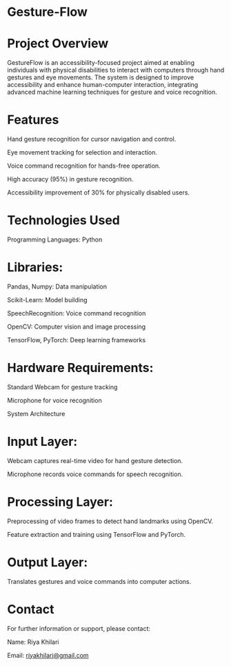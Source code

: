 # Gesture-Flow

# Project Overview

GestureFlow is an accessibility-focused project aimed at enabling individuals with physical disabilities to interact with computers through hand gestures and eye movements. The system is designed to improve accessibility and enhance human-computer interaction, integrating advanced machine learning techniques for gesture and voice recognition.

# Features

Hand gesture recognition for cursor navigation and control.

Eye movement tracking for selection and interaction.

Voice command recognition for hands-free operation.

High accuracy (95%) in gesture recognition.

Accessibility improvement of 30% for physically disabled users.

# Technologies Used

Programming Languages: Python

# Libraries:

Pandas, Numpy: Data manipulation

Scikit-Learn: Model building

SpeechRecognition: Voice command recognition

OpenCV: Computer vision and image processing

TensorFlow, PyTorch: Deep learning frameworks

# Hardware Requirements:

Standard Webcam for gesture tracking

Microphone for voice recognition

System Architecture

# Input Layer:

Webcam captures real-time video for hand gesture detection.

Microphone records voice commands for speech recognition.

# Processing Layer:

Preprocessing of video frames to detect hand landmarks using OpenCV.

Feature extraction and training using TensorFlow and PyTorch.

# Output Layer:

Translates gestures and voice commands into computer actions.

# Contact

For further information or support, please contact:

Name: Riya Khilari

Email: riyakhilari@gmail.com

